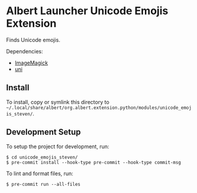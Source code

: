 # Albert Launcher Unicode Emojis Extension
Finds Unicode emojis.

Dependencies:

- [ImageMagick](https://imagemagick.org/index.php)
- [uni](https://github.com/arp242/uni)

## Install
To install, copy or symlink this directory to `~/.local/share/albert/org.albert.extension.python/modules/unicode_emojis_steven/`.

## Development Setup
To setup the project for development, run:

    $ cd unicode_emojis_steven/
    $ pre-commit install --hook-type pre-commit --hook-type commit-msg

To lint and format files, run:

    $ pre-commit run --all-files

